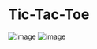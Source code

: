 # Tic-Tac-Toe
![image](https://github.com/sakshigangwani/Tic-Tac-Toe/assets/125336651/63201e08-d119-43e2-8062-3353c66fa269)
![image](https://github.com/sakshigangwani/Tic-Tac-Toe/assets/125336651/eb43fe9b-4e5c-4db7-9998-a5ce81f4525b)
